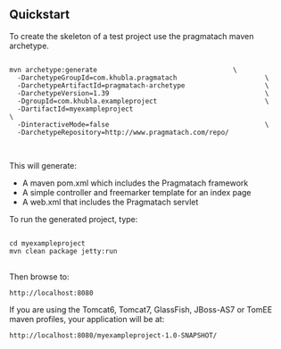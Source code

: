 
Quickstart
------------------------

To create the skeleton of a test project use the pragmatach maven archetype.

<pre>
<code>
mvn archetype:generate                                  \
  -DarchetypeGroupId=com.khubla.pragmatach       				\
  -DarchetypeArtifactId=pragmatach-archetype     				\
  -DarchetypeVersion=1.39                        				\
  -DgroupId=com.khubla.exampleproject            				\
  -DartifactId=myexampleproject				  				 				\
  -DinteractiveMode=false                        				\
  -DarchetypeRepository=http://www.pragmatach.com/repo/
  
</code>
</pre>

This will generate:

* A maven pom.xml which includes the Pragmatach framework
* A simple controller and freemarker template for an index page
* A web.xml that includes the Pragmatach servlet

To run the generated project, type:

<pre>
<code>
cd myexampleproject
mvn clean package jetty:run
</code>
</pre>

Then browse to:

`http://localhost:8080`

If you are using the Tomcat6, Tomcat7, GlassFish, JBoss-AS7 or TomEE maven profiles, your application will be at:

`http://localhost:8080/myexampleproject-1.0-SNAPSHOT/`



